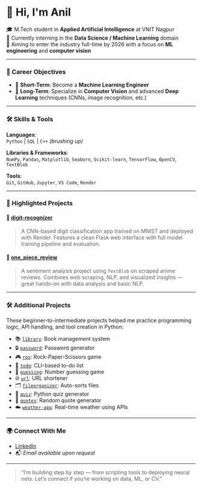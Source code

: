# 👋 Hi, I'm Anil

🎓 M.Tech student in **Applied Artificial Intelligence** at VNIT Nagpur  
💼 Currently interning in the **Data Science / Machine Learning** domain  
🛫 Aiming to enter the industry full-time by 2026 with a focus on **ML engineering** and **computer vision**

---

### 🧠 Career Objectives

- 🔧 **Short-Term**: Become a **Machine Learning Engineer**
- 🚀 **Long-Term**: Specialize in **Computer Vision** and advanced **Deep Learning** techniques (CNNs, image recognition, etc.)

---

### 🛠️ Skills & Tools

**Languages**:  
`Python` | `SQL` | `C++` *(brushing up)*

**Libraries & Frameworks**:  
`NumPy`, `Pandas`, `Matplotlib`, `Seaborn`, `Scikit-learn`, `TensorFlow`, `OpenCV`, `TextBlob`

**Tools**:  
`Git`, `GitHub`, `Jupyter`, `VS Code`, `Render`

---

### 🌟 Highlighted Projects

#### 🔢 [digit-recognizer](https://github.com/timbersaw-jugg/digit-recognizer)
> A CNN-based digit classification app trained on MNIST and deployed with Render. Features a clean Flask web interface with full model training pipeline and evaluation.

#### 💬 [one_piece_review](https://github.com/timbersaw-jugg/one_piece_review)
> A sentiment analysis project using `TextBlob` on scraped anime reviews. Combines web scraping, NLP, and visualized insights — great hands-on with data analysis and basic NLP.

---

### 🛠️ Additional Projects

These beginner-to-intermediate projects helped me practice programming logic, API handling, and tool creation in Python:

- 📚 [`library`](https://github.com/timbersaw-jugg/library): Book management system
- 🔒 [`password`](https://github.com/timbersaw-jugg/password): Password generator
- 🎮 [`rps`](https://github.com/timbersaw-jugg/rps): Rock-Paper-Scissors game
- 📝 [`todo`](https://github.com/timbersaw-jugg/todo): CLI-based to-do list
- 🎯 [`guessing`](https://github.com/timbersaw-jugg/guessing): Number guessing game
- 🌐 [`url`](https://github.com/timbersaw-jugg/url): URL shortener
- 🗂️ [`fileorganizer`](https://github.com/timbersaw-jugg/fileorganizer): Auto-sorts files
- 🧠 [`quiz`](https://github.com/timbersaw-jugg/quiz): Python quiz generator
- 📜 [`quotes`](https://github.com/timbersaw-jugg/quotes): Random quote generator
- ☁️ [`weather-app`](https://github.com/timbersaw-jugg/weather-app): Real-time weather using APIs

---

### 🌍 Connect With Me

- [LinkedIn](https://www.linkedin.com/in/anilvansarla) 
- 📬 *Email available upon request*

---

> “I’m building step by step — from scripting tools to deploying neural nets. Let’s connect if you’re working on data, ML, or CV.”
